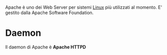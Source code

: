 Apache è uno dei Web Server per sistemi [Linux](../OS/Linux) più utilizzati al momento. E' gestito dalla Apache Software Foundation. 

# Daemon
Il daemon di Apache è **Apache HTTPD**